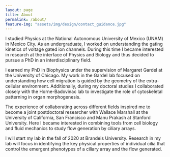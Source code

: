 ```yaml
---
layout: page
title: About
permalink: /about/	
feature-img: "assets/img/design/contact_guidance.jpg"
---
```


I studied Physics at the National Autonomous University of Mexico (UNAM) in Mexico City. As an undergraduate, I worked on understanding the gating kinetics of voltage gated ion channels. During this time I became interested in research at the interface of Physics and Biology and thus decided to pursue a PhD in an interdisciplinary field. 

I earned my PhD in Biophysics under the supervision of Margaret Gardel at the University of Chicago. My work in the Gardel lab focused on understanding how cell migration is guided by the geometry of the extra-cellular environment. Additionally, during my doctoral studies I collaborated closely with the Horne-Badovinac lab to investigate the role of cytoskeletal patterning in organ morphogenesis. 

The experience of collaborating across different fields inspired me to become a joint postdoctoral researcher with Wallace Marshall at the University of California, San Francisco and Manu Prakash at Stanford University. Here I became interested in combining tools from cell biology and fluid mechanics to study flow generation by ciliary arrays. 

I will start my lab in the fall of 2020 at Brandeis University. Research in my lab will focus in identifying the key physical properties of individual cilia that control the emergent phenotypes of a ciliary array and the flow generated.
